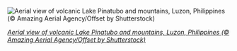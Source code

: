 
![Aerial view of volcanic Lake Pinatubo and mountains, Luzon, Philippines (© Amazing Aerial Agency/Offset by Shutterstock)](https://cn.bing.com//th?id=OHR.LakePinatubo_EN-US8170111215_1920x1080.jpg&rf=LaDigue_1920x1080.jpg&pid=hp)

*[Aerial view of volcanic Lake Pinatubo and mountains, Luzon, Philippines (© Amazing Aerial Agency/Offset by Shutterstock)](https://www.bing.com/search?q=lake+pinatubo&form=hpcapt&filters=HpDate%3a%2220210615_0700%22)*
